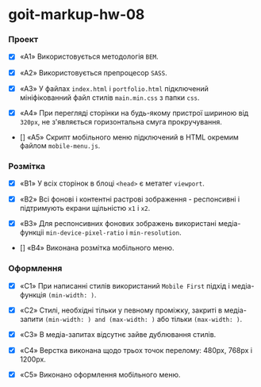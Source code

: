 # goit-markup-hw-08

### Проект

- [x] «A1» Використовується методологія `BEM`.

- [x] «A2» Використовується препроцесор `SASS`.

- [x] «A3» У файлах `index.html` і `portfolio.html` підключений мініфікованний файл стилів `main.min.css` з папки `css`.

- [x] «A4» При перегляді сторінки на будь-якому пристрої шириною від `320px`, не з'являється горизонтальна смуга прокручування.

- [] «A5» Скрипт мобільного меню підключений в HTML окремим файлом `mobile-menu.js`.

### Розмітка

- [x] «B1» У всіх сторінок в блоці `<head>` є метатег `viewport`.

- [x] «B2» Всі фонові і контентні растрові зображення - респонсивні і підтримують екрани щільністю `x1` і `x2`.

- [x] «B3» Для респонсивних фонових зображень використані медіа-функціі `min-device-pixel-ratio` і `min-resolution`.

- [] «B4» Виконана розмітка мобільного меню.

### Оформлення

- [x] «C1» При написанні стилів використаний `Mobile First` підхід і медіа-функція `(min-width: )`.

- [x] «C2» Стилі, необхідні тільки у певному проміжку, закриті в медіа-запити `(min-width: ) and (max-width: )` або тільки `(max-width: )`.

- [x] «C3» В медіа-запитах відсутнє зайве дублювання стилів.

- [x] «C4» Верстка виконана щодо трьох точок перелому: 480px, 768px і 1200px.

- [x] «C5» Виконано оформлення мобільного меню.
